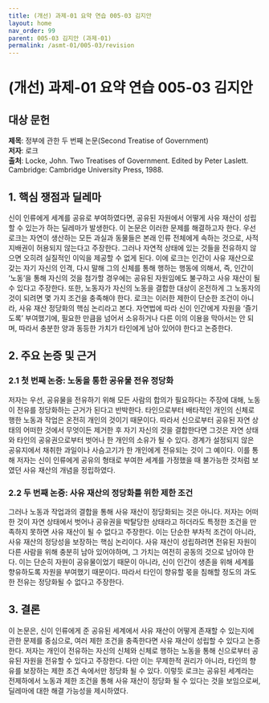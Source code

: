 ```yaml
---
title: (개선) 과제-01 요약 연습 005-03 김지안
layout: home
nav_order: 99
parent: 005-03 김지안 (과제-01)
permalink: /asmt-01/005-03/revision
---
```


# (개선) 과제-01 요약 연습 005-03 김지안


## 대상 문헌
**제목**: 정부에 관한 두 번째 논문(Second Treatise of Government)  
**저자**: 로크  
**출처**: Locke, John. Two Treatises of Government. Edited by Peter Laslett. Cambridge: Cambridge University Press, 1988.  

## 1. 핵심 쟁점과 딜레마  
신이 인류에게 세계를 공유로 부여하였다면, 공유된 자원에서 어떻게 사유 재산이 성립할 수 있는가 하는 딜레마가 발생한다. 이 논문은 이러한 문제를 해결하고자 한다. 우선 로크는 자연이 생산하는 모든 과실과 동물들은 본래 인류 전체에게 속하는 것으로, 사적 지배권이 허용되지 않는다고 주장한다. 그러나 자연적 상태에 있는 것들을 전유하지 않으면 오히려 실질적인 이익을 제공할 수 없게 된다. 이에 로크는 인간이 사유 재산으로 갖는 자기 자신의 인격, 다시 말해 그의 신체를 통해 행하는 행동에 의해서, 즉, 인간이 ‘노동’을 통해 자신의 것을 첨가할 경우에는 공유된 자원임에도 불구하고 사유 재산이 될 수 있다고 주장한다. 또한, 노동자가 자신의 노동을 결합한 대상이 온전하게 그 노동자의 것이 되려면 몇 가지 조건을 충족해야 한다. 로크는 이러한 제한이 단순한 조건이 아니라, 사유 재산 정당화의 핵심 논리라고 본다. 자연법에 따라 신이 인간에게 자원을 ‘즐기도록’ 부여했기에, 필요한 만큼을 넘어서 소유하거나 다른 이의 이용을 막아서는 안 되며, 따라서 충분한 양과 동등한 가치가 타인에게 남아 있어야 한다고 논증한다.

## 2. 주요 논증 및 근거  

### 2.1 첫 번째 논증: 노동을 통한 공유물 전유 정당화  
저자는 우선, 공유물을 전유하기 위해 모든 사람의 합의가 필요하다는 주장에 대해, 노동이 전유를 정당화하는 근거가 된다고 반박한다. 타인으로부터 배타적인 개인의 신체로 행한 노동과 작업은 온전히 개인의 것이기 때문이다. 따라서 신으로부터 공유된 자연 상태의 어떠한 것에서 무엇이든 제거한 후 자기 자신의 것을 결합한다면 그것은 자연 상태와 타인의 공유권으로부터 벗어나 한 개인의 소유가 될 수 있다.  경계가 설정되지 않은 공유지에서 채취한 과일이나 사슴고기가 한 개인에게 전유되는 것이 그 예이다. 이를 통해 저자는 신이 인류에게 공유의 형태로 부여한 세계를 가정했을 때 불가능한 것처럼 보였던 사유 재산의 개념을 정립하였다.

### 2.2 두 번째 논증: 사유 재산의 정당화를 위한 제한 조건 
그러나 노동과 작업과의 결합을 통해 사유 재산이 정당화되는 것은 아니다. 저자는 어떠한 것이 자연 상태에서 벗어나 공유권을 박탈당한 상태라고 하더라도 특정한 조건을 만족하지 못하면 사유 재산이 될 수 없다고 주장한다. 이는 단순한 부차적 조건이 아니라, 사유 재산의 정당성을 보장하는 핵심 논리이다. 사유 재산이 성립하려면 전유된 자원이 다른 사람을 위해 충분히 남아 있어야하며, 그 가치는 여전히 공동의 것으로 남아야 한다. 이는 단순히 자원이 공유물이었기 때문이 아니라, 신이 인간이 생존을 위해 세계를 향유하도록 자원을 부여했기 때문이다. 따라서 타인이 향유할 몫을 침해할 정도의 과도한 전유는 정당화될 수 없다고 주장한다.   

## 3. 결론  
이 논문은, 신이 인류에게 준 공유된 세계에서 사유 재산이 어떻게 존재할 수 있는지에 관한 문제를 중심으로, 여러 제한 조건을 충족한다면 사유 재산이 성립할 수 있다고 논증한다. 저자는 개인이 전유하는 자신의 신체와 신체로 행하는 노동을 통해 신으로부터 공유된 자원을 전유할 수 있다고 주장한다. 다만 이는 무제한적 권리가 아니라, 타인의 향유를 보장하는 제한 조건 속에서만 정당화 될 수 있다. 이렇듯 로크는 공유된 세계라는 전제하에서 노동과 제한 조건을 통해 사유 재산이 정당화 될 수 있다는 것을 보임으로써, 딜레마에 대한 해결 가능성을 제시하였다. 
